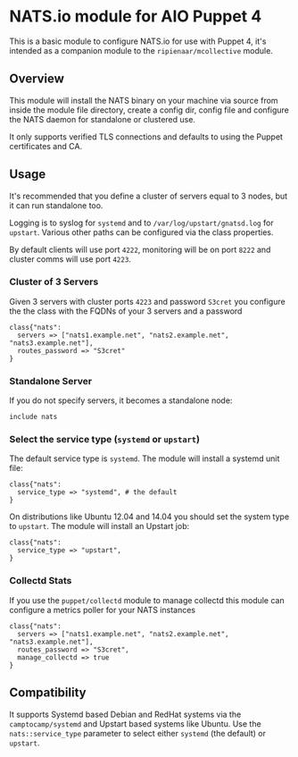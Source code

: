 # NATS.io module for AIO Puppet 4

This is a basic module to configure NATS.io for use with Puppet 4, it's intended as
a companion module to the `ripienaar/mcollective` module.

## Overview

This module will install the NATS binary on your machine via source from inside the
module file directory, create a config dir, config file and configure the NATS daemon
for standalone or clustered use.

It only supports verified TLS connections and defaults to using the Puppet certificates and CA.

## Usage

It's recommended that you define a cluster of servers equal to 3 nodes, but it can run
standalone too.

Logging is to syslog for `systemd` and to `/var/log/upstart/gnatsd.log` for
`upstart`. Various other paths can be configured via the class properties.

By default clients will use port `4222`, monitoring will be on port `8222` and cluster comms will use port `4223`.

### Cluster of 3 Servers

Given 3 servers with cluster ports `4223` and password `S3cret` you configure the the
class with the FQDNs of your 3 servers and a password

```
class{"nats":
  servers => ["nats1.example.net", "nats2.example.net", "nats3.example.net"],
  routes_password => "S3cret"
}
```

### Standalone Server

If you do not specify servers, it becomes a standalone node:

```
include nats
```

### Select the service type (`systemd` or `upstart`)

The default service type is `systemd`. The module will install a systemd unit file:

```puppet
class{"nats":
  service_type => "systemd", # the default
}
```

On distributions like Ubuntu 12.04 and 14.04 you should set the system type to
`upstart`. The module will install an Upstart job:

```puppet
class{"nats":
  service_type => "upstart",
}
```

### Collectd Stats

If you use the `puppet/collectd` module to manage collectd this module can configure a metrics
poller for your NATS instances

```
class{"nats":
  servers => ["nats1.example.net", "nats2.example.net", "nats3.example.net"],
  routes_password => "S3cret",
  manage_collectd => true
}
```

## Compatibility

It supports Systemd based Debian and RedHat systems via the
`camptocamp/systemd` and Upstart based systems like Ubuntu. Use the
`nats::service_type` parameter to select either `systemd` (the default) or
`upstart`.

